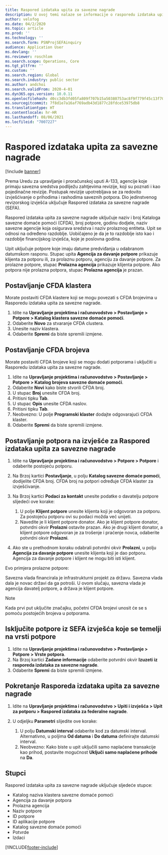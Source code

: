 ```yaml
---
title: Raspored izdataka upita za savezne nagrade
description: U ovoj temi nalaze se informacije o rasporedu izdataka upita za savezne nagrade.
author: velofog
ms.date: 04/2/2020
ms.topic: article
ms.prod: ''
ms.technology: ''
ms.search.form: PSNProjSEFAinquiry
audience: Application User
ms.devlang: ''
ms.reviewer: roschlom
ms.search.scope: Operations, Core
ms.tgt_pltfrm: ''
ms.custom: ''
ms.search.region: Global
ms.search.industry: public sector
ms.author: andchoi
ms.search.validFrom: 2020-4-01
ms.dyn365.ops.version: 10.0.11
ms.openlocfilehash: d0cc3db3fd05fa809f707b15a50380753ac8f9f779f45c13f707321d2b0e0841
ms.sourcegitcommit: 7f8d1e7a16af769adb43d1877c28fdce53975db8
ms.translationtype: HT
ms.contentlocale: hr-HR
ms.lasthandoff: 08/06/2021
ms.locfileid: "7007227"
---
```

# <a name="schedule-of-expenditures-of-federal-awards-inquiry"></a>Raspored izdataka upita za savezne nagrade

[!include [banner](../includes/banner.md)]

Prema Uredu za upravljanje i proračunskoj uputi A-133, agencije koje primaju savezna sredstva podliježu zahtjevima revizije, koji su poznati i kao pojedinačne revizije. Postupak revizije upotrebljava se za redovito izvješćivanje o prihodima i rashodima saveznih potpora. Dio jedinstvenog revizorskog izvješća uključuje Raspored izdataka za savezne nagrade (SEFA).

Raspored izdataka upita za savezne nagrade uključuje naziv i broj Kataloga savezne domaće pomoći (CFDA), broj potpore, godinu dodjele, naziv savezne agencije koja osigurava sredstva i naziv prolaznog entiteta. Upit se odnosi na određeno razdoblje. Uobičajeno je da je to razdoblje isto kao i razdoblje financijskog izvješća, koje je poslovna godina.

Upit uključuje potpore koje imaju datume predviđanja u odabranom datumskom rasponu. Stupac upita **Agencija za davanje potpore** prikazuje klijenta za potporu ili, za prolaznu potporu, agenciju za davanje potpore. Za prolazne potpore, stupac **Prolazna agencija** prikazuje klijenta potpore. Ako potpora nije prolazna potpora, stupac **Prolazna agencija** je prazan.

## <a name="set-up-the-cfda-clusters"></a>Postavljanje CFDA klastera

Morate postaviti CFDA klastere koji se mogu povezati s CFDA brojevima u Rasporedu izdataka upita za savezne nagrade.

1. Idite na **Upravljanje projektima i računovodstvo \> Postavljanje \> Potpore \> Katalog klastera savezne domaće pomoći**.
2. Odaberite **Novo** za stvaranje CFDA clustera.
3. Unesite naziv klastera.
4. Odaberite **Spremi** da biste spremili izmjene.

## <a name="set-up-cfda-numbers"></a>Postavljanje CFDA brojeva

Morate postaviti CFDA brojeve koji se mogu dodati potporama i uključiti u Rasporedu izdataka upita za savezne nagrade.

1. Idite na **Upravljanje projektima i računovodstvo \> Postavljanje \> Potpore \> Katalog brojeva savezne domaće pomoći**.
2. Odaberite **Novi** kako biste stvorili CFDA broj.
3. U stupac **Broj** unesite CFDA broj.
4. Pritisni tipku **Tab**.
5. U stupac **Opis** unesite CFDA naslov.
6. Pritisni tipku **Tab**.
7. Neobvezno: U polje **Programski klaster** dodajte odgovarajući CFDA klaster.
8. Odaberite **Spremi** da biste spremili izmjene.

## <a name="set-up-grants-to-report-for-the-schedule-of-expenditures-of-federal-awards-inquiry"></a>Postavljanje potpora na izvješće za Raspored izdataka upita za savezne nagrade

1. Idite na **Upravljanje projektima i računovodstvo \> Potpore \> Potpore** i odaberite postojeću potporu.
2. Na Brzoj kartici **Postavljanje**, u polju **Katalog savezne domaće pomoći**, dodijelite CFDA broj. CFDA broj na potpori određuje CFDA klaster za izvješćivanje.
3. Na Brzoj kartici **Podaci za kontakt** unesite podatke o davatelju potpore slijedeći ove korake:

    1. U polje **Klijent potpore** unesite klijenta koji je odgovoran za potporu. Za postojeću potporu ovi su podaci možda već unijeti.
    2. Navedite je li klijent potpore donator. Ako je klijent potpore donator, potvrdni okvir **Prolazni** ostavite prazan. Ako je drugi klijent donator, a klijent potpore odgovoran je za trošenje i praćenje novca, odaberite potvrdni okvir **Prolazni**.

4. Ako ste u prethodnom koraku odabrali potvrdni okvir **Prolazni**, u polju **Agencija za davanje potpore** unesite klijenta koji je dao potporu. Agencija za davanje potpore i klijent ne mogu biti isti klijent.

Evo primjera prolazne potpore:

Savezna vlada financirala je infrastrukturni projekt za državu. Savezna vlada dala je novac državi da ga potroši. U ovom slučaju, savezna vlada je agencija davatelj potpore, a država je klijent potpore.

> [!NOTE] 
> Kada prvi put uključite značajku, početni CFDA brojevi unosit će se s pomoću postojećih brojeva u potporama.

## <a name="exclude-grants-from-sefa-reporting-based-on-the-grant-type"></a>Isključite potpore iz SEFA izvješća koje se temelji na vrsti potpore

1. Idite na **Upravljanje projektima i računovodstvo \> Postavljanje \> Potpore \> Vrste potpora**.
2. Na Brzoj kartici **Zadane informacije** odaberite potvrdni okvir **Izuzeti iz rasporeda izdataka za savezne nagrade**.
3. Odaberite **Spremi** da biste spremili izmjene.

## <a name="run-the-schedule-of-expenditures-of-federal-awards-inquiry"></a>Pokretanje Rasporeda izdataka upita za savezne nagrade

1. Idite na **Upravljanje projektima i računovodstvo \> Upiti i izvješća \> Upit za potporu \> Raspored izdataka za federalne nagrade**.
2. U odjeljku **Parametri** slijedite ove korake:

    1. U polju **Datumski interval** odaberite kod za datumski interval. Alternativno, u poljima **Od datuma** i **Do datuma** definirajte datumski interval.
    2. Neobvezno: Kako biste u upit uključili samo naplaćene transakcije kao prihod, postavite mogućnost **Uključi samo naplaćene prihode** na **Da**.

## <a name="columns"></a>Stupci

Raspored izdataka upita za savezne nagrade uključuje sljedeće stupce:

- Katalog naziva klastera savezne domaće pomoći
- Agencija za davanje potpora
- Prolazna agencija
- Naziv potpore
- ID potpore
- ID aplikacije potpore
- Katalog savezne domaće pomoći
- Potvrde
- Izdaci


[!INCLUDE[footer-include](../includes/footer-banner.md)]